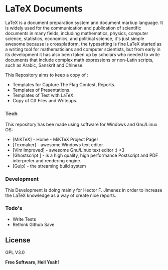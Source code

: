 # LaTeX Documents 
LaTeX is a document preparation system and document markup language. It is widely used for the communication and publication of scientific documents in many fields, including mathematics, physics, computer science, statistics, economics, and political science, it's just simple awesome because is crossplatform, the typesetting is fine LaTeX started as a writing tool for mathematicians and computer scientists, but from early in its development it has also been taken up by scholars who needed to write documents that include complex math expressions or non-Latin scripts, such as Arabic, Sanskrit and Chinese.

This Repository aims to keep a copy of  :

  - Templates for Capture The Flag Contest, Reports.
  - Templates of Presentations.
  - Templates of Test with LaTeX.
  - Copy of Ctf Files and Writeups.

### Tech

This repository has bee made using software for Windows and Gnu/Linux OS:  

* [MiKTeX] - Home - MiKTeX Project Page!
* [Texmaker] - awesome Windows text editor
* [Vim Improved] - awesome Gnu/Linux text editor :) <3
* [Ghostscript ] - is a high quality, high performance Postscript and PDF
    interpreter and rendering engine.
* [Gulp] - the streaming build system

### Development
This Development is doing mainly for Hector F. Jimenez in order to increase the LaTeX knowledge as a way of create nice reports.


### Todo's
 - Write Tests
 - Rethink Github Save


 
License
----
GPL V3.0 

**Free Software, Hell Yeah!**

